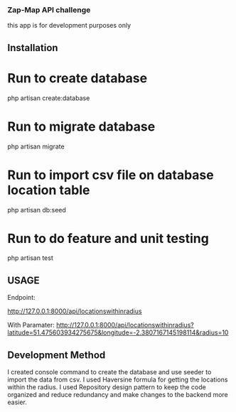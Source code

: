 ### Zap-Map API challenge
this app is for development purposes only

## Installation

# Run to create database
php artisan create:database

# Run to migrate database
php artisan migrate

# Run to import csv file on database location table
php artisan db:seed

# Run to do feature and unit testing
php artisan test

## USAGE

Endpoint:

http://127.0.0.1:8000/api/locationswithinradius

With Paramater:
http://127.0.0.1:8000/api/locationswithinradius?latitude=51.475603934275675&longitude=-2.3807167145198114&radius=10

## Development Method
I created console command to create the database and use seeder to import the data from csv.  I used Haversine formula for getting
the locations within the radius. I used Repository design pattern to keep the code organized and reduce redundancy and make changes to the backend more easier.





